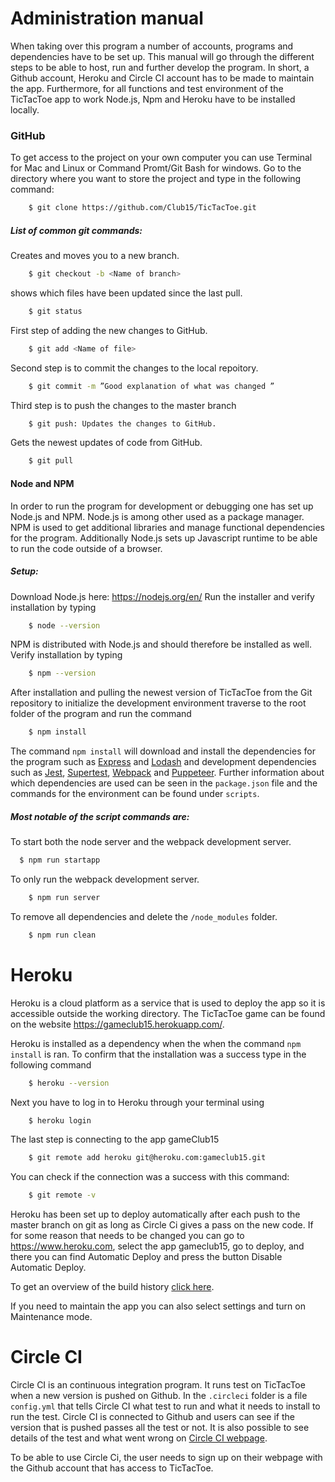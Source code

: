 # Administration manual
 
When taking over this program a number of accounts, programs and dependencies have to be set up. This manual will go through the different steps to be able to host, run and further develop the program. In short, a Github account, Heroku and Circle CI account has to be made to maintain the app. Furthermore, for all functions and test environment of the TicTacToe app to work Node.js, Npm and Heroku have to be installed locally.
 
 
 
### GitHub
To get access to the project on your own computer you can use Terminal for Mac and Linux or Command Promt/Git Bash for windows. Go to the directory where you want to store the project and type in the following command:
```sh
    $ git clone https://github.com/Club15/TicTacToe.git
```
 
##### List of common git commands:
Creates and moves you to a new branch.
```sh
    $ git checkout -b <Name of branch>
```
shows which files have been updated since the last pull.
```sh
    $ git status
```
First step of adding the new changes to GitHub.
```sh
    $ git add <Name of file>
```
Second step is to commit the changes to the local repoitory.
```sh
    $ git commit -m ”Good explanation of what was changed ”
```
Third step is to push the changes to the master branch
```sh
    $ git push: Updates the changes to GitHub.
```
Gets the newest updates of code from GitHub.
```sh
    $ git pull
```
 
 
 
#### Node and NPM
In order to run the program for development or debugging one has set up Node.js and NPM. Node.js is among other used as a package manager. NPM is used to get additional libraries and manage functional dependencies for the program. Additionally Node.js sets up Javascript runtime to be able to run the code outside of a browser.
 
##### Setup:
Download Node.js here:  https://nodejs.org/en/
Run the installer and verify installation by typing
```sh
    $ node --version
```
NPM is distributed with Node.js and should therefore be installed as well.
Verify installation by typing
```sh
    $ npm --version
```
After installation and pulling the newest version of TicTacToe from the Git repository to initialize the development environment traverse to the root folder of the program and run the command
```sh
    $ npm install
```
The command ```npm install``` will download and install the dependencies for the program such as [Express](https://expressjs.com/) and [Lodash](https://lodash.com/) and development dependencies such as [Jest](https://jestjs.io/), [Supertest](https://www.npmjs.com/package/supertest), [Webpack](https://webpack.js.org/) and [Puppeteer](https://github.com/GoogleChrome/puppeteer). Further information about which dependencies are used can be seen in the ```package.json``` file and the commands for the environment can be found under ```scripts```.
##### Most notable of the script commands are:
To start both the node server and the webpack development server.
```sh
  $ npm run startapp
```
To only run the webpack development server.
```sh
    $ npm run server
```
To remove all dependencies and delete the ```/node_modules``` folder.
```sh
    $ npm run clean
```
 
# Heroku
Heroku is a cloud platform as a service that is used to deploy the app so it is accessible outside the working directory. The TicTacToe game can be found on the website https://gameclub15.herokuapp.com/.
 
Heroku is installed as a dependency when the when the command ```npm install``` is ran.
To confirm that the installation was a success type in the following command
```sh
    $ heroku --version
```
Next you have to log in to Heroku through your terminal using
```sh
    $ heroku login
```
The last step is connecting to the app gameClub15
```sh
    $ git remote add heroku git@heroku.com:gameclub15.git
```
You can check if the connection was a success with this command:
```sh
    $ git remote -v
```
 
Heroku has been set up to deploy automatically after each push to the master branch on git as long as Circle Ci gives a pass on the new code. If for some reason that needs to be changed you can go to https://www.heroku.com, select the app gameclub15, go to deploy, and there you can find Automatic Deploy and press the button Disable Automatic Deploy.
 
To get an overview of the build history [click here](https://dashboard.heroku.com/apps/gameclub15).
 
If you need to maintain the app you can also select settings and turn on Maintenance mode.
 
# Circle CI
Circle CI is an continuous integration program. It runs test on TicTacToe when a new version is pushed on Github. In the ```.circleci``` folder is a file ```config.yml``` that tells Circle CI what test to run and what it needs to install to run the test. Circle CI is connected to Github and users can see if the version that is pushed passes all the test or not. It is also possible to see details of the test and what went wrong on [Circle CI webpage](https://circleci.com/gh/Club15/TicTacToe).
 
To be able to use Circle Ci, the user needs to sign up on their webpage with the Github account that has access to TicTacToe.